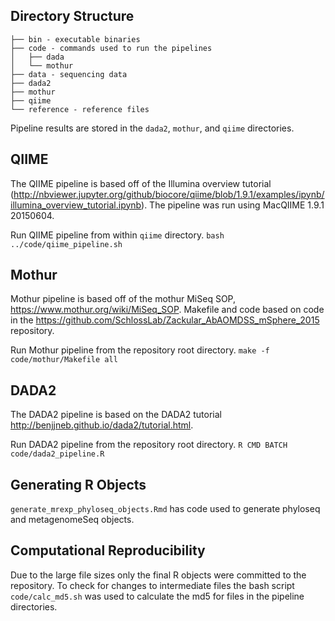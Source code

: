 
## Directory Structure 
```
├── bin - executable binaries
├── code - commands used to run the pipelines
│   ├── dada 
│   └── mothur
├── data - sequencing data
├── dada2
├── mothur
├── qiime
└── reference - reference files 
```

Pipeline results are stored in the `dada2`, `mothur`, and `qiime` directories. 

## QIIME

The QIIME pipeline is based off of the Illumina overview tutorial (http://nbviewer.jupyter.org/github/biocore/qiime/blob/1.9.1/examples/ipynb/illumina_overview_tutorial.ipynb). 
The pipeline was run using MacQIIME 1.9.1 20150604. 

Run QIIME pipeline from within `qiime` directory.
`bash ../code/qiime_pipeline.sh` 

## Mothur

Mothur pipeline is based off of the mothur MiSeq SOP, https://www.mothur.org/wiki/MiSeq_SOP. Makefile and code based on code in the https://github.com/SchlossLab/Zackular_AbAOMDSS_mSphere_2015 repository. 

Run Mothur pipeline from the repository root directory. 
`make -f code/mothur/Makefile all`

## DADA2 

The DADA2 pipeline is based on the DADA2 tutorial http://benjjneb.github.io/dada2/tutorial.html. 

Run DADA2 pipeline from the repository root directory. 
`R CMD BATCH code/dada2_pipeline.R` 

## Generating R Objects 
`generate_mrexp_phyloseq_objects.Rmd` has code used to generate phyloseq and metagenomeSeq objects.

## Computational Reproducibility
Due to the large file sizes only the final R objects were committed to the repository. 
To check for changes to intermediate files the bash script `code/calc_md5.sh` was used to calculate the md5 for files in the pipeline directories.

